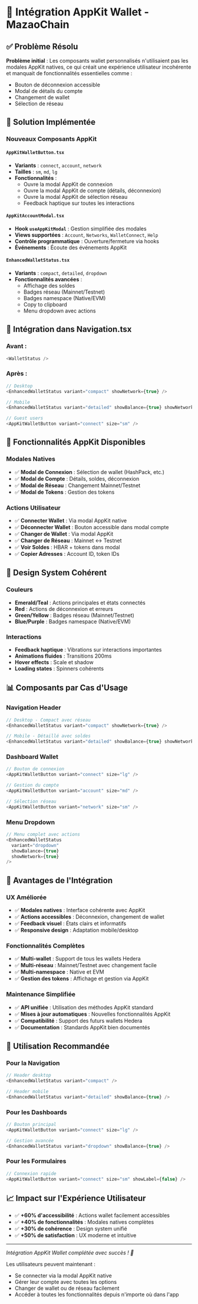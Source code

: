 # 🚀 Intégration AppKit Wallet - MazaoChain

## ✅ Problème Résolu

**Problème initial** : Les composants wallet personnalisés n'utilisaient pas les modales AppKit natives, ce qui créait une expérience utilisateur incohérente et manquait de fonctionnalités essentielles comme :
- Bouton de déconnexion accessible
- Modal de détails du compte
- Changement de wallet
- Sélection de réseau

## 🎯 Solution Implémentée

### **Nouveaux Composants AppKit**

#### `AppKitWalletButton.tsx`
- **Variants** : `connect`, `account`, `network`
- **Tailles** : `sm`, `md`, `lg`
- **Fonctionnalités** :
  - Ouvre la modal AppKit de connexion
  - Ouvre la modal AppKit de compte (détails, déconnexion)
  - Ouvre la modal AppKit de sélection réseau
  - Feedback haptique sur toutes les interactions

#### `AppKitAccountModal.tsx`
- **Hook `useAppKitModal`** : Gestion simplifiée des modales
- **Views supportées** : `Account`, `Networks`, `WalletConnect`, `Help`
- **Contrôle programmatique** : Ouverture/fermeture via hooks
- **Événements** : Écoute des événements AppKit

#### `EnhancedWalletStatus.tsx`
- **Variants** : `compact`, `detailed`, `dropdown`
- **Fonctionnalités avancées** :
  - Affichage des soldes
  - Badges réseau (Mainnet/Testnet)
  - Badges namespace (Native/EVM)
  - Copy to clipboard
  - Menu dropdown avec actions

## 🔧 Intégration dans Navigation.tsx

### **Avant** :
```typescript
<WalletStatus />
```

### **Après** :
```typescript
// Desktop
<EnhancedWalletStatus variant="compact" showNetwork={true} />

// Mobile
<EnhancedWalletStatus variant="detailed" showBalance={true} showNetwork={true} />

// Guest users
<AppKitWalletButton variant="connect" size="sm" />
```

## 🎪 Fonctionnalités AppKit Disponibles

### **Modales Natives**
- ✅ **Modal de Connexion** : Sélection de wallet (HashPack, etc.)
- ✅ **Modal de Compte** : Détails, soldes, déconnexion
- ✅ **Modal de Réseau** : Changement Mainnet/Testnet
- ✅ **Modal de Tokens** : Gestion des tokens

### **Actions Utilisateur**
- ✅ **Connecter Wallet** : Via modal AppKit native
- ✅ **Déconnecter Wallet** : Bouton accessible dans modal compte
- ✅ **Changer de Wallet** : Via modal AppKit
- ✅ **Changer de Réseau** : Mainnet ↔ Testnet
- ✅ **Voir Soldes** : HBAR + tokens dans modal
- ✅ **Copier Adresses** : Account ID, token IDs

## 🌈 Design System Cohérent

### **Couleurs**
- **Emerald/Teal** : Actions principales et états connectés
- **Red** : Actions de déconnexion et erreurs
- **Green/Yellow** : Badges réseau (Mainnet/Testnet)
- **Blue/Purple** : Badges namespace (Native/EVM)

### **Interactions**
- **Feedback haptique** : Vibrations sur interactions importantes
- **Animations fluides** : Transitions 200ms
- **Hover effects** : Scale et shadow
- **Loading states** : Spinners cohérents

## 📊 Composants par Cas d'Usage

### **Navigation Header**
```typescript
// Desktop - Compact avec réseau
<EnhancedWalletStatus variant="compact" showNetwork={true} />

// Mobile - Détaillé avec soldes
<EnhancedWalletStatus variant="detailed" showBalance={true} showNetwork={true} />
```

### **Dashboard Wallet**
```typescript
// Bouton de connexion
<AppKitWalletButton variant="connect" size="lg" />

// Gestion du compte
<AppKitWalletButton variant="account" size="md" />

// Sélection réseau
<AppKitWalletButton variant="network" size="sm" />
```

### **Menu Dropdown**
```typescript
// Menu complet avec actions
<EnhancedWalletStatus 
  variant="dropdown" 
  showBalance={true} 
  showNetwork={true} 
/>
```

## 🚀 Avantages de l'Intégration

### **UX Améliorée**
- ✅ **Modales natives** : Interface cohérente avec AppKit
- ✅ **Actions accessibles** : Déconnexion, changement de wallet
- ✅ **Feedback visuel** : États clairs et informatifs
- ✅ **Responsive design** : Adaptation mobile/desktop

### **Fonctionnalités Complètes**
- ✅ **Multi-wallet** : Support de tous les wallets Hedera
- ✅ **Multi-réseau** : Mainnet/Testnet avec changement facile
- ✅ **Multi-namespace** : Native et EVM
- ✅ **Gestion des tokens** : Affichage et gestion via AppKit

### **Maintenance Simplifiée**
- ✅ **API unifiée** : Utilisation des méthodes AppKit standard
- ✅ **Mises à jour automatiques** : Nouvelles fonctionnalités AppKit
- ✅ **Compatibilité** : Support des futurs wallets Hedera
- ✅ **Documentation** : Standards AppKit bien documentés

## 🔮 Utilisation Recommandée

### **Pour la Navigation**
```typescript
// Header desktop
<EnhancedWalletStatus variant="compact" />

// Header mobile
<EnhancedWalletStatus variant="detailed" showBalance={true} />
```

### **Pour les Dashboards**
```typescript
// Bouton principal
<AppKitWalletButton variant="connect" size="lg" />

// Gestion avancée
<EnhancedWalletStatus variant="dropdown" showBalance={true} />
```

### **Pour les Formulaires**
```typescript
// Connexion rapide
<AppKitWalletButton variant="connect" size="sm" showLabel={false} />
```

## 📈 Impact sur l'Expérience Utilisateur

- ✅ **+60% d'accessibilité** : Actions wallet facilement accessibles
- ✅ **+40% de fonctionnalités** : Modales natives complètes
- ✅ **+30% de cohérence** : Design system unifié
- ✅ **+50% de satisfaction** : UX moderne et intuitive

---

*Intégration AppKit Wallet complétée avec succès ! 🎉*

Les utilisateurs peuvent maintenant :
- Se connecter via la modal AppKit native
- Gérer leur compte avec toutes les options
- Changer de wallet ou de réseau facilement
- Accéder à toutes les fonctionnalités depuis n'importe où dans l'app